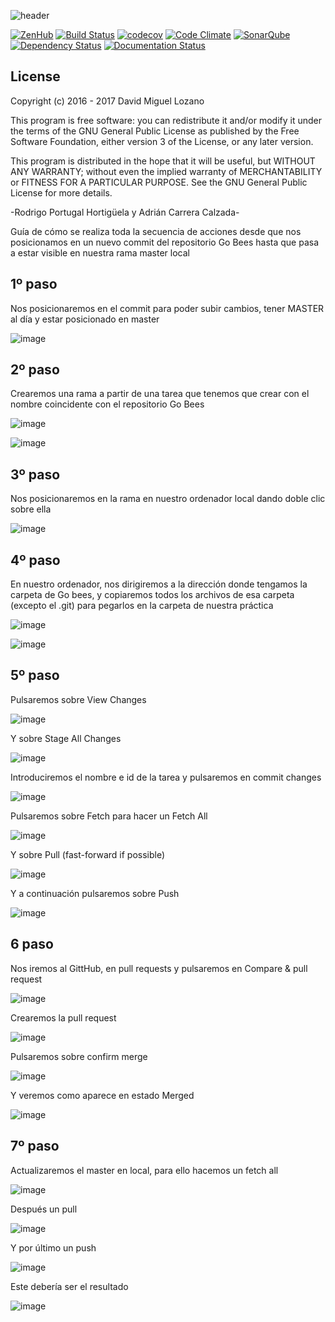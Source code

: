 ![header](https://cloud.githubusercontent.com/assets/6546265/22174630/785cdf04-dfe3-11e6-8cf4-024e8dc1c051.png)

[![ZenHub](https://raw.githubusercontent.com/ZenHubIO/support/master/zenhub-badge.png)](https://zenhub.com)
[![Build Status](https://travis-ci.org/davidmigloz/go-bees.svg?branch=master)](https://travis-ci.org/davidmigloz/go-bees)
[![codecov](https://codecov.io/gh/davidmigloz/go-bees/branch/master/graph/badge.svg)](https://codecov.io/gh/davidmigloz/go-bees)
[![Code Climate](https://codeclimate.com/github/davidmigloz/go-bees/badges/gpa.svg)](https://codeclimate.com/github/davidmigloz/go-bees)
[![SonarQube](https://sonarqube.com/api/badges/gate?key=go-bees%3Amaster)](https://sonarqube.com/dashboard/index/go-bees%3Amaster)
[![Dependency Status](https://www.versioneye.com/user/projects/57f7b19e823b88004e06ad33/badge.svg?style=flat-square)](https://www.versioneye.com/user/projects/57f7b19e823b88004e06ad33)
[![Documentation Status](https://readthedocs.org/projects/go-bees/badge/?version=develop)](http://go-bees.readthedocs.io/es/develop/?badge=develop)

## License

Copyright (c) 2016 - 2017 David Miguel Lozano

This program is free software: you can redistribute it and/or modify
it under the terms of the GNU General Public License as published by
the Free Software Foundation, either version 3 of the License, or
any later version.

This program is distributed in the hope that it will be useful,
but WITHOUT ANY WARRANTY; without even the implied warranty of
MERCHANTABILITY or FITNESS FOR A PARTICULAR PURPOSE. See the
GNU General Public License for more details.

-Rodrigo Portugal Hortigüela y Adrián Carrera Calzada-

Guía de cómo se realiza toda la secuencia de acciones desde que nos posicionamos en un nuevo commit del repositorio Go Bees hasta que pasa a estar visible en nuestra rama master local

## 1º paso
Nos posicionaremos en el commit para poder subir cambios, tener MASTER al día y estar posicionado en master 

![image](https://github.com/user-attachments/assets/c80916c5-3d47-45de-833e-e333a3bd277f)


## 2º paso 
Crearemos una rama a partir de una tarea que tenemos que crear con el nombre coincidente con el repositorio Go Bees

![image](https://github.com/user-attachments/assets/448b0264-f1ca-411c-9221-b4ff6421cd95)

![image](https://github.com/user-attachments/assets/ead9e993-584f-4ff9-800d-937035018f24)


## 3º paso
Nos posicionaremos en la rama en nuestro ordenador local dando doble clic sobre ella

![image](https://github.com/user-attachments/assets/72f57c6e-25e7-4a5e-990d-8d3a414809e9)

## 4º paso 
En nuestro ordenador, nos dirigiremos a la dirección donde tengamos la carpeta de Go bees, y copiaremos todos los archivos de esa carpeta (excepto el .git) para pegarlos en la carpeta de nuestra práctica

![image](https://github.com/user-attachments/assets/bc27f811-2c0a-40eb-aeb2-71afada494a6)

![image](https://github.com/user-attachments/assets/355835be-e735-4c9c-8627-616ed7f6e682)

## 5º paso
Pulsaremos sobre View Changes

![image](https://github.com/user-attachments/assets/71aa89d9-7eea-45d2-b540-985b20c82d3a)

Y sobre Stage All Changes
 
![image](https://github.com/user-attachments/assets/8ea0eddd-98c4-4310-9d91-5da52b172762)

Introduciremos el nombre e id de la tarea y pulsaremos en commit changes

![image](https://github.com/user-attachments/assets/f667eadd-7055-4b12-9d72-7497a4acfd5e)

Pulsaremos sobre Fetch para hacer un Fetch All

![image](https://github.com/user-attachments/assets/c0f73664-3552-4d82-8ae0-1c12341a2e40)

Y sobre Pull (fast-forward if possible) 

![image](https://github.com/user-attachments/assets/09ad2e16-7878-4a91-af69-ac82229a89b7)

Y a continuación pulsaremos sobre Push

![image](https://github.com/user-attachments/assets/6aca0fa0-68ac-47b5-bd00-b1d16505a1c0)




## 6 paso
Nos iremos al GittHub, en pull requests y pulsaremos en Compare & pull request

![image](https://github.com/user-attachments/assets/9def9d3c-f428-44ed-81c4-60f78451e89f)

Crearemos la pull request

![image](https://github.com/user-attachments/assets/955b6a01-4ed8-417e-88a9-7770f17f478a)

Pulsaremos sobre confirm merge

![image](https://github.com/user-attachments/assets/7d299e14-6c7f-447f-add0-72f973d10d23)

Y veremos como aparece en estado Merged

![image](https://github.com/user-attachments/assets/da8980ea-486f-4cfc-a198-dcf4cf608bf7)

## 7º paso

Actualizaremos el master en local, para ello hacemos un fetch all

![image](https://github.com/user-attachments/assets/c0f73664-3552-4d82-8ae0-1c12341a2e40)

Después un pull

![image](https://github.com/user-attachments/assets/09ad2e16-7878-4a91-af69-ac82229a89b7)

Y por último un push

![image](https://github.com/user-attachments/assets/6aca0fa0-68ac-47b5-bd00-b1d16505a1c0)

Este debería ser el resultado

![image](https://github.com/user-attachments/assets/0be7bf01-8f22-42b4-a92a-ac25f36e445a)


